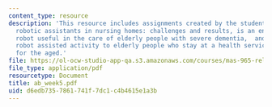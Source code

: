 ```yaml
---
content_type: resource
description: 'This resource includes assignments created by the students on towards
  robotic assistants in nursing homes: challenges and results, is an entertainment
  robot useful in the care of elderly people with severe dementia,  and  effects of
  robot assisted activity to elderly people who stay at a health service facility
  for the aged.'
file: https://ol-ocw-studio-app-qa.s3.amazonaws.com/courses/mas-965-relational-machines-spring-2005/d6edb7357861741f7dc1c4b4615e1a3b_ab_week5.pdf
file_type: application/pdf
resourcetype: Document
title: ab_week5.pdf
uid: d6edb735-7861-741f-7dc1-c4b4615e1a3b
---
```

